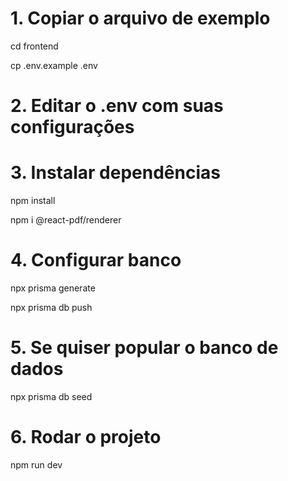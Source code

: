 


# 1. Copiar o arquivo de exemplo
cd frontend

cp .env.example .env



# 2. Editar o .env com suas configurações

# 3. Instalar dependências
npm install

npm i @react-pdf/renderer


# 4. Configurar banco
npx prisma generate

npx prisma db push


# 5. Se quiser popular o banco de dados
npx prisma db seed

# 6. Rodar o projeto
npm run dev
